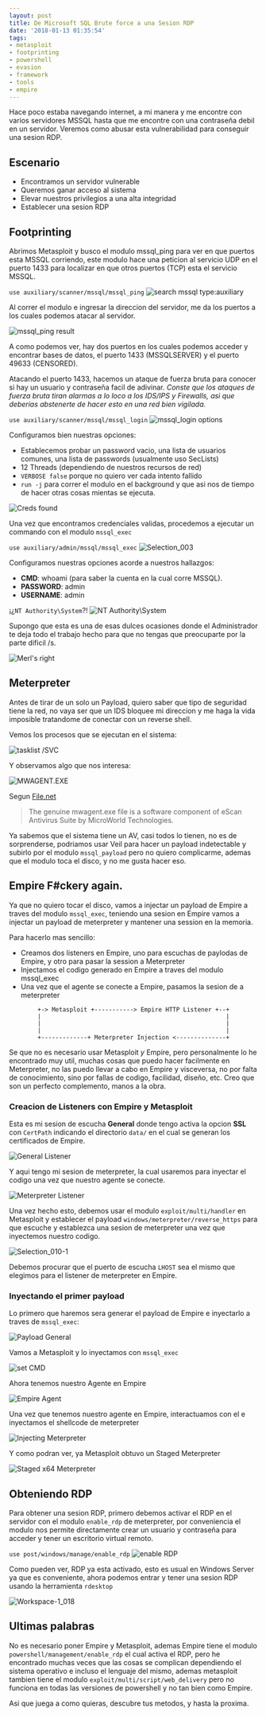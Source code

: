 ```yaml
---
layout: post
title: De Microsoft SQL Brute force a una Sesion RDP
date: '2018-01-13 01:35:54'
tags:
- metasploit
- footprinting
- powershell
- evasion
- framework
- tools
- empire
---
```


Hace poco estaba navegando internet, a mi manera y me encontre con varios servidores MSSQL hasta que me encontre con una contraseña debil en un servidor. Veremos como abusar esta vulnerabilidad para conseguir una sesion RDP.

## Escenario
* Encontramos un servidor vulnerable
* Queremos ganar acceso al sistema
* Elevar nuestros privilegios a una alta integridad
* Establecer una sesion RDP

## Footprinting

Abrimos Metasploit y busco el modulo mssql_ping para ver en que puertos esta MSSQL corriendo, este modulo hace una peticion al servicio UDP en el puerto 1433 para localizar en que otros puertos (TCP) esta el servicio MSSQL.

`use auxiliary/scanner/mssql/mssql_ping`
![search mssql type:auxiliary](/images/screenshots/Screenshot-from-2018-01-11-23-21-48-1.png)

Al correr el modulo e ingresar la direccion del servidor, me da los puertos a los cuales podemos atacar al servidor.

![mssql_ping result](/images/screenshots/Screenshot-from-2018-01-11-23-22-39.png)

A como podemos ver, hay dos puertos en los cuales podemos acceder y encontrar bases de datos, el puerto 1433 (MSSQLSERVER) y el puerto 49633 (CENSORED).

Atacando el puerto 1433, hacemos un ataque de fuerza bruta para conocer si hay un usuario y contraseña facil de adivinar. _Conste que los ataques de fuerza bruta tiran alarmas a lo loco a los IDS/IPS y Firewalls, asi que deberias abstenerte de hacer esto en una red bien vigilada._

`use auxiliary/scanner/mssql/mssql_login`
![mssql_login options](/images/screenshots/Screenshot-from-2018-01-11-23-27-23.png)

Configuramos bien nuestras opciones:
* Establecemos probar un password vacio, una lista de usuarios comunes, una lista de passwords (usualmente uso SecLists)
* 12 Threads (dependiendo de nuestros recursos de red)
* `VERBOSE false` porque no quiero ver cada intento fallido
* `run -j` para correr el modulo en el background y que asi nos de tiempo de hacer otras cosas mientas se ejecuta.

![Creds found](/images/screenshots/Selection_002.png)

Una vez que encontramos credenciales validas, procedemos a ejecutar un commando con el modulo `mssql_exec`

`use auxiliary/admin/mssql/mssql_exec`
![Selection_003](/images/screenshots/Selection_003.png)

Configuramos nuestras opciones acorde a nuestros hallazgos:
* **CMD**: whoami (para saber la cuenta en la cual corre MSSQL).
* **PASSWORD**: admin
* **USERNAME**: admin

¡¿`NT Authority\System`?!
![NT Authority\System](/images/screenshots/Selection_004.png)

Supongo que esta es una de esas dulces ocasiones donde el Administrador te deja todo el trabajo hecho para que no tengas que preocuparte por la parte dificil /s.

![Merl's right](https://i.imgur.com/JktnQQN.gif)

## Meterpreter
Antes de tirar de un solo un Payload, quiero saber que tipo de seguridad tiene la red, no vaya ser que un IDS bloquee mi direccion y me haga la vida imposible tratandome de conectar con un reverse shell.

Vemos los procesos que se ejecutan en el sistema:

![tasklist /SVC](/images/screenshots/Workspace-1_006.png)

Y observamos algo que nos interesa:

![MWAGENT.EXE](/images/screenshots/Selection_007.png)

Segun [File.net](https://www.file.net/process/mwagent.exe.html)
> The genuine mwagent.exe file is a software component of eScan Antivirus Suite by MicroWorld Technologies.

Ya sabemos que el sistema tiene un AV, casi todos lo tienen, no es de sorprenderse, podriamos usar Veil para hacer un payload indetectable y subirlo por el modulo `mssql_payload` pero no quiero complicarme, ademas que el modulo toca el disco, y no me gusta hacer eso.

## Empire F#ckery again.
Ya que no quiero tocar el disco, vamos a injectar un payload de Empire a traves del modulo `mssql_exec`, teniendo una sesion en Empire vamos a injectar un payload de meterpreter y mantener una session en la memoria.

Para hacerlo mas sencillo:
* Creamos dos listeners en Empire, uno para escuchas de paylodas de Empire, y otro para pasar la session a Meterpreter
* Injectamos el codigo generado en Empire a traves del modulo mssql_exec
* Una vez que el agente se conecte a Empire, pasamos la sesion de a meterpreter

```
        +-> Metasploit +-----------> Empire HTTP Listener +--+
        |                                                    |
        |                                                    |
        |                                                    |
        +-------------+ Meterpreter Injection <--------------+
```

Se que no es necesario usar Metasploit _y_ Empire, pero personalmente lo he encontrado muy util, muchas cosas que puedo hacer facilmente en Meterpreter, no las puedo llevar a cabo en Empire y visceversa, no por falta de conocimiento, sino por fallas de codigo, facilidad, diseño, etc. Creo que son un perfecto complemento, manos a la obra.

### Creacion de Listeners con Empire y Metasploit

Esta es mi sesion de escucha **General** donde tengo activa la opcion **SSL** con `CertPath` indicando el directorio `data/` en el cual se generan los certificados de Empire.

![General Listener](/images/screenshots/Workspace-1_008.png)

Y aqui tengo mi sesion de meterpreter, la cual usaremos para inyectar el codigo una vez que nuestro agente se conecte.

![Meterpreter Listener](/images/screenshots/Selection_009-1.png)

Una vez hecho esto, debemos usar el modulo `exploit/multi/handler` en Metasploit y establecer el payload `windows/meterpreter/reverse_https` para que escuche y establezca una sesion de meterpreter una vez que inyectemos nuestro codigo.

![Selection_010-1](/images/screenshots/Selection_010-1.png)

Debemos procurar que el puerto de escucha `LHOST` sea el mismo que elegimos para el listener de meterpreter en Empire.

### Inyectando el primer payload
Lo primero que haremos sera generar el payload de Empire e inyectarlo a traves de `mssql_exec`:

![Payload General](/images/screenshots/Selection_011.png)

Vamos a Metasploit y lo inyectamos con `mssql_exec`

![set CMD](/images/screenshots/Selection_012.png)

Ahora tenemos nuestro Agente en Empire

![Empire Agent](/images/screenshots/Selection_013-1.png)

Una vez que tenemos nuestro agente en Empire, interactuamos con el e inyectamos el shellcode de meterpreter

![Injecting Meterpreter](/images/screenshots/Selection_014.png)

Y como podran ver, ya Metasploit obtuvo un Staged Meterpreter

![Staged x64 Meterpreter](/images/screenshots/Selection_015.png)

## Obteniendo RDP
Para obtener una sesion RDP, primero debemos activar el RDP en el servidor con el modulo `enable_rdp` de meterpreter, por conveniencia el modulo nos permite directamente crear un usuario y contraseña para acceder y tener un escritorio virtual remoto.

`use post/windows/manage/enable_rdp`
![enable RDP](/images/screenshots/Selection_017.png)

Como pueden ver, RDP ya esta activado, esto es usual en Windows Server ya que es conveniente, ahora podemos entrar y tener una sesion RDP usando la herramienta `rdesktop`

![Workspace-1_018](/images/screenshots/Workspace-1_018.png)

## Ultimas palabras
No es necesario poner Empire y Metasploit, ademas Empire tiene el modulo `powershell/management/enable_rdp` el cual activa el RDP, pero he encontrado muchas veces que las cosas se complican dependiendo el sistema operativo e incluso el lenguaje del mismo, ademas metasploit tambien tiene el modulo `exploit/multi/script/web_delivery` pero no funciona en todas las versiones de powershell y no tan bien como Empire.

Asi que juega a como quieras, descubre tus metodos, y hasta la proxima.
